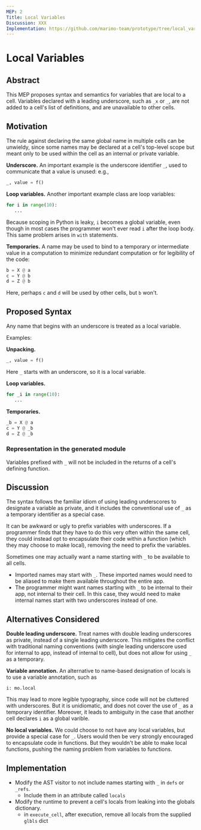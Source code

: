 ```yaml
---
MEP: 2
Title: Local Variables
Discussion: XXX
Implementation: https://github.com/marimo-team/prototype/tree/local_variables
---
```


# Local Variables

## Abstract

This MEP proposes syntax and semantics for variables that are local to a cell.
Variables declared with a leading underscore, such as `_x` or `_`, are not
added to a cell's list of definitions, and are unavailable to other cells.

## Motivation

The rule against declaring the same global name in multiple cells can be
unwieldy, since some names may be declared at a cell's top-level scope but
meant only to be used within the cell as an internal or private variable.

**Underscore.**
An important example is the underscore identifier `_`, used to communicate that
a value is unused: e.g.,

```python
_, value = f()
```

**Loop variables.**
Another important example class are loop variables:

```python
for i in range(10):
   ...
```

Because scoping in Python is leaky, `i` becomes a global variable, even
though in most cases the programmer won't ever read `i` after the loop body.
This same problem arises in `with` statements.

**Temporaries.**
A name may be  used to bind to a temporary or intermediate value in a
computation to minimize redundant computation or for legibility of the code:

```python
b = X @ a
c = Y @ b
d = Z @ b
```

Here, perhaps `c` and `d` will be used by other cells, but `b` won't. 

## Proposed Syntax

Any name that begins with an underscore is treated as a local variable.

Examples:

**Unpacking.**

```python
_, value = f()
```

Here `_` starts with an underscore, so it is a local variable.

**Loop variables.**

```python
for _i in range(10):
   ...
```

**Temporaries.**

```python
_b = X @ a
c = Y @ _b
d = Z @ _b
```

### Representation in the generated module
Variables prefixed with `_` will not be included in the returns of a cell's
defining function.


## Discussion

The syntax follows the familiar idiom of using leading underscores to
designate a variable as private, and it includes the conventional use of `_` as
a temporary identifier as a special case.

It can be awkward or ugly to prefix variables with underscores. If a programmer finds
that they have to do this very often within the same cell, they could instead
opt to encapsulate their code within a function (which they may choose to make
local), removing the need to prefix the variables.

Sometimes one may actually want a name starting with `_` to be available to all cells.

- Imported names may start with `_`. These imported names would need to
be aliased to make them available throughout the entire app.
- The programmer might want names starting with `_` to be internal to their app,
  not internal to their cell. In this case, they would need to make internal
  names start with two underscores instead of one. 


## Alternatives Considered

**Double leading underscore.** Treat names with double leading underscores as
private, instead of a single leading underscore. This mitigates the conflict with
traditional naming conventions (with single leading underscore used for internal
to app, instead of internal to cell), but does not allow for using `_` as a temporary.

**Variable annotation.** An alternative to name-based designation of locals
is to use a variable annotation, such as

```
i: mo.local
```

This may lead to more legible typography, since code will not be cluttered
with underscores. But it is unidiomatic, and does not cover the use of `_`
as a temporary identifier. Moreover, it leads to ambiguity in the case
that another cell declares `i` as a global varible.

**No local variables.** We could choose to not have any local variables, but
provide a special case for `_`. Users would then be very strongly encouraged to
encapsulate code in functions. But they wouldn't be able to make local
functions, pushing the naming problem from variables to functions.

## Implementation

- Modify the AST visitor to not include names starting with `_` in `defs` or `_refs`.
   - Include them in an attribute called `locals`
- Modify the runtime to prevent a cell's locals from leaking into the globals
  dictionary.
   - in `execute_cell`, after execution, remove all locals from the supplied
     `glbls` dict
